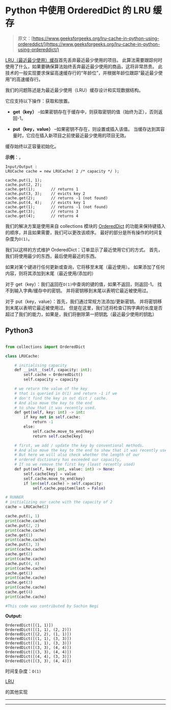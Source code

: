 # Python 中使用 OrderedDict 的 LRU 缓存

> 原文：[https://www.geeksforgeeks.org/lru-cache-in-python-using-ordereddict/](https://www.geeksforgeeks.org/lru-cache-in-python-using-ordereddict/)

[LRU（最近最少使用）缓存](https://www.geeksforgeeks.org/lru-cache-implementation/)首先丢弃最近最少使用的项目。 此算法需要跟踪何时使用了什么，如果要确保算法始终丢弃最近最少使用的商品，这将非常昂贵。 此技术的一般实现要求保留高速缓存行的“年龄位”，并根据年龄位跟踪“最近最少使用”的高速缓存行。

我们的问题陈述是为最近最少使用（LRU）缓存设计和实现数据结构。

它应支持以下操作：获取和放置。

* **get（key）** –如果密钥存在于缓存中，则获取密钥的值（始终为正），否则返回-1。

* **put（key，value）** –如果密钥不存在，则设置或插入该值。 当缓存达到其容量时，它应在插入新项目之前使最近最少使用的项目无效。

缓存始终以正容量初始化。

**示例**：，

```
Input/Output : 
LRUCache cache = new LRUCache( 2 /* capacity */ );

cache.put(1, 1);                                    
cache.put(2, 2);
cache.get(1);       // returns 1
cache.put(3, 3);    // evicts key 2
cache.get(2);       // returns -1 (not found)
cache.put(4, 4);    // evicts key 1
cache.get(1);       // returns -1 (not found)
cache.get(3);       // returns 3
cache.get(4);       // returns 4

```

我们的解决方案是使用来自 collections 模块的 [OrderedDict](https://www.geeksforgeeks.org/ordereddict-in-python/) 的功能来保持键插入的顺序，并且如果需要，我们可以更改该顺序。 最好的部分是所有操作的时间复杂度为`O(1)`。

我们以这样的方式维护 OrderedDict：订单显示了最近使用它们的方式。 首先，我们将使用最少的东西，最后使用最近的东西。

如果对某个键进行任何更新或查询，它将移至末尾（最近使用）。 如果添加了任何内容，则将其添加到末尾（最近使用/添加的）

对于 get（key）：我们返回在`O(1)`中查询的键的值，如果不返回，则返回-1。 找不到输入字典/缓存中的密钥。 并将密钥移到末尾以表明它最近被使用过。

对于 put（key，value）：首先，我们通过常规方法添加/更新密钥。 并将密钥移到末尾以表明它最近被使用过。 但是在这里，我们还将检查订购字典的长度是否超过了我们的能力，如果是，我们将删除第一把钥匙（最近最少使用的钥匙）

## Python3

```py

from collections import OrderedDict

class LRUCache:

    # initialising capacity
    def __init__(self, capacity: int):
        self.cache = OrderedDict()
        self.capacity = capacity

    # we return the value of the key
    # that is queried in O(1) and return -1 if we
    # don't find the key in out dict / cache.
    # And also move the key to the end
    # to show that it was recently used.
    def get(self, key: int) -> int:
        if key not in self.cache:
            return -1
        else:
            self.cache.move_to_end(key)
            return self.cache[key]

    # first, we add / update the key by conventional methods.
    # And also move the key to the end to show that it was recently used.
    # But here we will also check whether the length of our
    # ordered dictionary has exceeded our capacity,
    # If so we remove the first key (least recently used)
    def put(self, key: int, value: int) -> None:
        self.cache[key] = value
        self.cache.move_to_end(key)
        if len(self.cache) > self.capacity:
            self.cache.popitem(last = False)

# RUNNER
# initializing our cache with the capacity of 2
cache = LRUCache(2) 

cache.put(1, 1)
print(cache.cache)
cache.put(2, 2)
print(cache.cache)
cache.get(1)
print(cache.cache)
cache.put(3, 3)
print(cache.cache)
cache.get(2)
print(cache.cache)
cache.put(4, 4)
print(cache.cache)
cache.get(1)
print(cache.cache)
cache.get(3)
print(cache.cache)
cache.get(4)
print(cache.cache)

#This code was contributed by Sachin Negi

```

**Output:** 

```
OrderedDict([(1, 1)])
OrderedDict([(1, 1), (2, 2)])
OrderedDict([(2, 2), (1, 1)])
OrderedDict([(1, 1), (3, 3)])
OrderedDict([(1, 1), (3, 3)])
OrderedDict([(3, 3), (4, 4)])
OrderedDict([(3, 3), (4, 4)])
OrderedDict([(4, 4), (3, 3)])
OrderedDict([(3, 3), (4, 4)])

```

时间复杂度：`O(1)`

[LRU](https://www.geeksforgeeks.org/lru-cache-implementation/)

的其他实现



* * *

* * *



